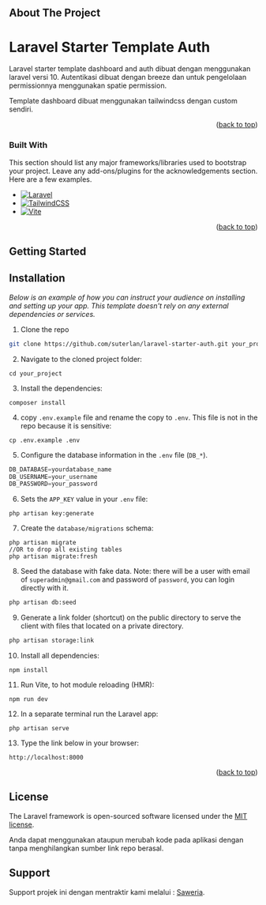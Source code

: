 <!-- Improved compatibility of back to top link: See: https://github.com/othneildrew/Best-README-Template/pull/73 -->
<a name="readme-top"></a>
<!--
*** Thanks for checking out the Best-README-Template. If you have a suggestion
*** that would make this better, please fork the repo and create a pull request
*** or simply open an issue with the tag "enhancement".
*** Don't forget to give the project a star!
*** Thanks again! Now go create something AMAZING! :D
-->



<!-- PROJECT SHIELDS -->
<!--
*** I'm using markdown "reference style" links for readability.
*** Reference links are enclosed in brackets [ ] instead of parentheses ( ).
*** See the bottom of this document for the declaration of the reference variables
*** for contributors-url, forks-url, etc. This is an optional, concise syntax you may use.
*** https://www.markdownguide.org/basic-syntax/#reference-style-links
-->
<!-- [![Contributors][contributors-shield]][contributors-url]
[![Forks][forks-shield]][forks-url] -->


<!-- ABOUT THE PROJECT -->
## About The Project
# Laravel Starter Template Auth

<!-- [![Product Name Screen Shot][product-screenshot]](https://example.com) -->

Laravel starter template dashboard and auth dibuat dengan menggunakan laravel versi 10.
Autentikasi dibuat dengan breeze dan untuk pengelolaan permissionnya menggunakan spatie permission.

Template dashboard dibuat menggunakan tailwindcss dengan custom sendiri. 

<p align="right">(<a href="#readme-top">back to top</a>)</p>



### Built With

This section should list any major frameworks/libraries used to bootstrap your project. Leave any add-ons/plugins for the acknowledgements section. Here are a few examples.

* [![Laravel][Laravel.com]][Laravel-url]
* [![TailwindCSS]][Tailwindcss-url]
* [![Vite]][Vite-url]

<p align="right">(<a href="#readme-top">back to top</a>)</p>



<!-- GETTING STARTED -->
## Getting Started
## Installation

_Below is an example of how you can instruct your audience on installing and setting up your app. This template doesn't rely on any external dependencies or services._

1. Clone the repo
```sh
git clone https://github.com/suterlan/laravel-starter-auth.git your_project
```

2. Navigate to the cloned project folder:
```shell
cd your_project
```

3. Install the dependencies:
```shell
composer install
```

4. copy `.env.example` file and rename the copy to `.env`. This file is not in the repo because it is sensitive:
```shell
cp .env.example .env
```

5. Configure the database information in the `.env` file (`DB_*`).
```js
DB_DATABASE=yourdatabase_name
DB_USERNAME=your_username
DB_PASSWORD=your_password
```

6. Sets the `APP_KEY` value in your `.env` file:
```shell
php artisan key:generate
```

7. Create the `database/migrations` schema:
```shell
php artisan migrate
//OR to drop all existing tables
php artisan migrate:fresh
```

8. Seed the database with fake data. 
Note: there will be a user with email of `superadmin@gmail.com` and password of `password`, you can login directly with it. 
```bash
php artisan db:seed
```

9. Generate a link folder (shortcut) on the public directory to serve the client with files that located on a private directory.
```bash
php artisan storage:link
```

10. Install all dependencies:
```shell
npm install
```

11. Run Vite, to hot module reloading (HMR):
```shell
npm run dev
```

12. In a separate terminal run the Laravel app:
```shell
php artisan serve
```

13. Type the link below in your browser:
```shell
http://localhost:8000
```

<p align="right">(<a href="#readme-top">back to top</a>)</p>

<!-- MARKDOWN LINKS & IMAGES -->
<!-- https://www.markdownguide.org/basic-syntax/#reference-style-links -->
[contributors-shield]: https://img.shields.io/github/contributors/othneildrew/Best-README-Template.svg?style=for-the-badge
[contributors-url]: https://github.com/suterlan/laravel-starter-auth/graphs/contributors
[forks-shield]: https://img.shields.io/github/forks/othneildrew/Best-README-Template.svg?style=for-the-badge
[forks-url]: https://github.com/suterlan/laravel-starter-auth/forks
[Laravel.com]: https://img.shields.io/badge/Laravel-FF2D20?style=for-the-badge&logo=laravel&logoColor=white
[Laravel-url]: https://laravel.com
[TailwindCSS]: https://img.shields.io/badge/tailwindcss-%2338B2AC.svg?style=for-the-badge&logo=tailwind-css&logoColor=white
[Tailwindcss-url]: https://tailwindcss.com
[Vite]: https://img.shields.io/badge/vite-%23646CFF.svg?style=for-the-badge&logo=vite&logoColor=white
[Vite-url]: https://vitejs.dev

## License

The Laravel framework is open-sourced software licensed under the [MIT license](https://opensource.org/licenses/MIT).

Anda dapat menggunakan ataupun merubah kode pada aplikasi dengan tanpa menghilangkan sumber link repo berasal.

## Support
Support projek ini dengan mentraktir kami melalui :
[Saweria](https://saweria.co/suterlan).
